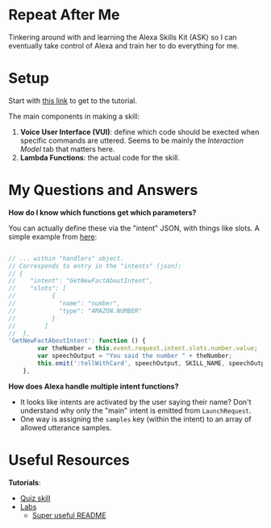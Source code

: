 # Repeat After Me

Tinkering around with and learning the Alexa Skills Kit (ASK) so I can eventually take control of Alexa and train her to do everything for me.

# Setup

Start with [this link](https://developer.amazon.com/alexa-skills-kit/tutorials/fact-skill-1?&sc_channel=SEM&sc_campaign=Fact-Skill&sc_detail=Branded&sc_segment=Alexa-Dev&sc_publisher=Google&sc_country=WW&sc_medium=SEM_Fact-Skill_Branded_Alexa-Dev_Google_WW_0007&sc_trackingcode=0007&gclid=EAIaIQobChMIgbLNnZXk1QIVgS-BCh0-WQPoEAAYASAAEgL2U_D_BwE) to get to the tutorial.

The main components in making a skill:

1. __Voice User Interface (VUI)__: define which code should be exected when specific commands are uttered. Seems to be mainly the _Interaction Model_ tab that matters here.
2. __Lambda Functions__: the actual code for the skill.

# My Questions and Answers


__How do I know which functions get which parameters?__

You can actually define these via the "intent" JSON, with things like slots. A simple example from [here](https://github.com/alexa/alexa-cookbook/blob/master/labs/Day-1/3-number-facts%20(Built-in%20Slots)/src/index.js
):

```js

// ... within "handlers" object.
// Corresponds to entry in the "intents" (json):
// {
//    "intent": "GetNewFactAboutIntent",
//    "slots": [
//          {
//            "name": "number",
//            "type": "AMAZON.NUMBER"
//          }
//        ]
//  },
'GetNewFactAboutIntent': function () {
        var theNumber = this.event.request.intent.slots.number.value;
        var speechOutput = "You said the number " + theNumber;
        this.emit(':tellWithCard', speechOutput, SKILL_NAME, speechOutput)
    },

```

__How does Alexa handle multiple intent functions?__

- It looks like intents are activated by the user saying their name? Don't understand why only the "main" intent is emitted from `LaunchRequest`.
- One way is assigning the `samples` key (within the intent) to an array of allowed utterance samples.


# Useful Resources

__Tutorials__:

- [Quiz skill](https://github.com/alexa/skill-sample-nodejs-quiz-game/blob/master/step-by-step/1-voice-user-interface.md)
- [Labs](https://github.com/alexa/alexa-cookbook/blob/master/labs/README.md)
    - [Super useful README](https://github.com/alexa/alexa-cookbook/blob/master/labs/HelloWorld/README.md)
